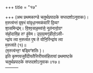 +++
title = "१७"

+++
(अथ प्रथमकाण्डे चतुर्थप्रपाठके सप्तदशोऽनुवाकः)।  
म॒रुत्व॑न्तं वृष॒भं वा॑वृधा॒नमक॑वारिं दि॒व्यꣳ  
शा॒समिन्द्र॑म्। वि॒श्व॒साह॒मव॑से॒ नूत॑नायो॒ग्रꣳ  
स॑हो॒दामि॒ह तꣳ हु॑वेम। उ॒प॒या॒मगृ॑हीतो॒ऽसी-  
न्द्रा॑य त्वा म॒रुत्व॑त ए॒ष ते योनि॒रिन्द्रा॑य त्वा  
म॒रुत्व॑ते (१)॥  
(म॒रुत्व॑न्त॒ꣳ षड्विꣳ॑शतिः )।  
इति कृष्णयजुर्वेदीयतैत्तिरीयसंहितायां प्रथमाष्टके  
चतुर्थप्रपाठके सप्तदशोऽनुवाकः॥१७॥  
––––––
